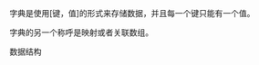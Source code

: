 <!--
 * @FileName: 字典和散列表
 * @Author: duxinyue
 * @Date: 2021-05-08 17:32:01
 * @LastEditors: duxinyue
 * @LastEditTime: 2021-05-08 17:43:35
 * @FilePath: \JavaScript\article\字典和散列表.md
 * @Description: 
-->

字典是使用[键，值]的形式来存储数据，并且每一个键只能有一个值。

字典的另一个称呼是映射或者关联数组。


数据结构